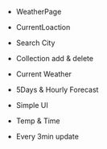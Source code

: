 * WeatherPage

* CurrentLoaction
* Search City
* Collection add & delete
* Current Weather
* 5Days & Hourly Forecast
* Simple UI
* Temp & Time
* Every 3min update

